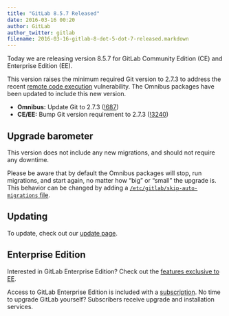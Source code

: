```yaml
---
title: "GitLab 8.5.7 Released"
date: 2016-03-16 00:20
author: GitLab
author_twitter: gitlab
filename: 2016-03-16-gitlab-8-dot-5-dot-7-released.markdown
---
```


Today we are releasing version 8.5.7 for GitLab Community Edition (CE) and
Enterprise Edition (EE).

This version raises the minimum required Git version to 2.7.3 to address the
recent [remote code execution](http://seclists.org/oss-sec/2016/q1/645)
vulnerability. The Omnibus packages have been updated to include this new
version.

<!-- more -->

- **Omnibus:** Update Git to 2.7.3 ([!687])
- **CE/EE:** Bump Git version requirement to 2.7.3 ([!3240])

[!687]: https://gitlab.com/gitlab-org/omnibus-gitlab/merge_requests/687
[!3240]: https://gitlab.com/gitlab-org/gitlab-ce/merge_requests/3240

## Upgrade barometer

This version does not include any new migrations, and should not require
any downtime.

Please be aware that by default the Omnibus packages will stop, run migrations,
and start again, no matter how “big” or “small” the upgrade is. This behavior
can be changed by adding a [`/etc/gitlab/skip-auto-migrations`
file](http://doc.gitlab.com/omnibus/update/README.html).

## Updating

To update, check out our [update page](https://about.gitlab.com/update).

## Enterprise Edition

Interested in GitLab Enterprise Edition? Check out the [features exclusive to
EE](https://about.gitlab.com/features/#enterprise).

Access to GitLab Enterprise Edition is included with a [subscription](/products/).
No time to upgrade GitLab yourself? Subscribers receive upgrade and installation
services.
